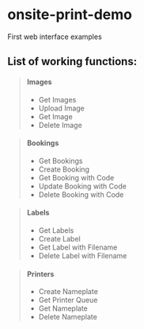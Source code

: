 # onsite-print-demo
First web interface examples

## List of working functions:
> #### Images
> - Get Images
> - Upload Image
> - Get Image
> - Delete Image

> #### Bookings
> - Get Bookings
> - Create Booking
> - Get Booking with Code
> - Update Booking with Code
> - Delete Booking with Code

> #### Labels
> - Get Labels
> - Create Label
> - Get Label with Filename
> - Delete Label with Filename

> #### Printers
> - Create Nameplate
> - Get Printer Queue
> - Get Nameplate
> - Delete Nameplate